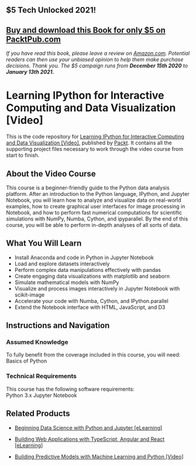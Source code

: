 ## $5 Tech Unlocked 2021!
[Buy and download this Book for only $5 on PacktPub.com](https://www.packtpub.com/product/learning-ipython-for-interactive-computing-and-data-visualization/9781782169932)
-----
*If you have read this book, please leave a review on [Amazon.com](https://www.amazon.com/gp/product/1782169938).     Potential readers can then use your unbiased opinion to help them make purchase decisions. Thank you. The $5 campaign         runs from __December 15th 2020__ to __January 13th 2021.__*

# Learning IPython for Interactive Computing and Data Visualization [Video]
This is the code repository for [Learning IPython for Interactive Computing and Data Visualization [Video]](https://www.packtpub.com/big-data-and-business-intelligence/learning-ipython-interactive-computing-and-data-visualization-vid?utm_source=github&utm_medium=repository&utm_campaign=9781789805277), published by [Packt](https://www.packtpub.com/?utm_source=github). It contains all the supporting project files necessary to work through the video course from start to finish.
## About the Video Course
This course is a beginner-friendly guide to the Python data analysis platform. After an introduction to the Python language, IPython, and Jupyter Notebook, you will learn how to analyze and visualize data on real-world examples, how to create graphical user interfaces for image processing in Notebook, and how to perform fast numerical computations for scientific simulations with NumPy, Numba, Cython, and ipyparallel. By the end of this course, you will be able to perform in-depth analyses of all sorts of data.

<H2>What You Will Learn</H2>
<DIV class=book-info-will-learn-text>
<UL>
<LI>Install Anaconda and code in Python in Jupyter Notebook 
<LI>Load and explore datasets interactively&nbsp; 
<LI>Perform complex data manipulations effectively with pandas 
<LI>Create engaging data visualizations with matplotlib and seaborn 
<LI>Simulate mathematical models with NumPy 
<LI>Visualize and process images interactively in Jupyter Notebook with scikit-image 
<LI>Accelerate your code with Numba, Cython, and IPython.parallel&nbsp; 
<LI>Extend the Notebook interface with HTML, JavaScript, and D3 </LI></UL></DIV>

## Instructions and Navigation
### Assumed Knowledge
To fully benefit from the coverage included in this course, you will need:<br/>
Basics of Python
### Technical Requirements
This course has the following software requirements:<br/>
Python 3.x
Jupyter Notebook

## Related Products
* [Beginning Data Science with Python and Jupyter [eLearning]](https://www.packtpub.com/big-data-and-business-intelligence/beginning-data-science-python-and-jupyter-elearning?utm_source=github&utm_medium=repository&utm_campaign=9781789532449)

* [Building Web Applications with TypeScript, Angular and React [eLearning]](https://www.packtpub.com/web-development/building-web-applications-typescript-angular-and-react-elearning?utm_source=github&utm_medium=repository&utm_campaign=9781789340334)

* [Building Predictive Models with Machine Learning and Python [Video]](https://www.packtpub.com/big-data-and-business-intelligence/building-predictive-models-machine-learning-and-python-video?utm_source=github&utm_medium=repository&utm_campaign=9781789132113)

